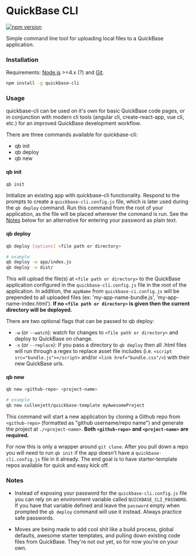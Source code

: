 # QuickBase CLI
[![npm version](https://badge.fury.io/js/quickbase-cli.svg)](https://badge.fury.io/js/quickbase-cli)

Simple command line tool for uploading local files to a QuickBase application.

### Installation
Requirements: [Node.js](https://nodejs.org/en/) >=4.x (?) and [Git](https://git-scm.com/).

```bash
npm install -g quickbase-cli
```

### Usage
quickbase-cli can be used on it's own for basic QuickBase code pages, or in conjunction with modern cli tools (angular cli, create-react-app, vue cli, etc.) for an improved QuickBase development workflow.

There are three commands available for quickbase-cli:
- qb init
- qb deploy
- qb new

#### qb init
```bash
qb init
```

Initialize an existing app with quickbase-cli functionality. Respond to the prompts to create a `quickbase-cli.config.js` file, which is later used during the `qb deploy` command. Run this command from the root of your application, as the file will be placed wherever the command is run. See the [Notes](#notes) below for an alternative for entering your password as plain text.

#### qb deploy
```bash
qb deploy [options] <file path or directory>

# example
qb deploy -w app/index.js
qb deploy -x dist/
```

This will upload the file(s) at `<file path or directory>` to the QuickBase application configured in the `quickbase-cli.config.js` file in the root of the application. In addition, the `appName` from `quickbase-ci.config.js` will be prepended to all uploaded files (ex: 'my-app-name-bundle.js', 'my-app-name-index.html'). **If no `<file path or directory>` is given then the current directory will be deployed.**

There are two optional flags that can be passed to qb deploy:
- `-w` (or `--watch`): watch for changes to `<file path or directory>` and deploy to QuickBase on change.
- `-x` (or `--replace`): If you pass a directory to `qb deploy` then all .html files will run through a regex to replace asset file includes (i.e. `<script src="bundle.js"></script>` and/or `<link href="bundle.css"/>`) with their new QuickBase urls.

#### qb new
```bash
qb new <github-repo> <project-name>

# example
qb new cullenjett/quickbase-template myAwesomeProject
```

This command will start a new application by cloning a Github repo from `<github-repo>` (formatted as "github username/repo name") and generate the project at `./<project-name>`. **Both `<github-repo>` and `<project-name>` are required.**

For now this is only a wrapper around `git clone`. After you pull down a repo you will need to run `qb init` if the app doesn't have a `quickbase-cli.config.js` file in it already. The end goal is to have starter-template repos available for quick and easy kick off.


### Notes

* Instead of exposing your password for the `quickbase-cli.config.js` file you can rely on an environment variable called `QUICKBASE_CLI_PASSWORD`. If you have that variable defined and leave the `password` empty when prompted the `qb deploy` command will use it instead. Always practice safe passwords.

* Moves are being made to add cool shit like a build process, global defaults, awesome starter templates, and pulling down existing code files from QuickBase. They're not out yet, so for now you're on your own.